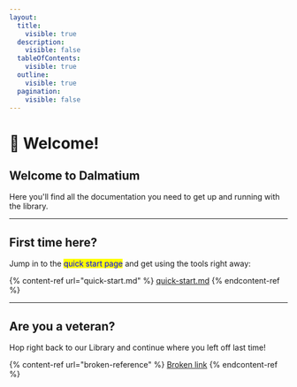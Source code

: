 ```yaml
---
layout:
  title:
    visible: true
  description:
    visible: false
  tableOfContents:
    visible: true
  outline:
    visible: true
  pagination:
    visible: false
---
```


# 👋 Welcome!

## Welcome to Dalmatium

Here you'll find all the documentation you need to get up and running with the library.

***

## First time here?

Jump in to the <mark style="color:blue;">quick start page</mark> and get using the tools right away:

{% content-ref url="quick-start.md" %}
[quick-start.md](quick-start.md)
{% endcontent-ref %}

***

## Are you a veteran?

Hop right back to our Library and continue where you left off last time!

{% content-ref url="broken-reference" %}
[Broken link](broken-reference)
{% endcontent-ref %}
